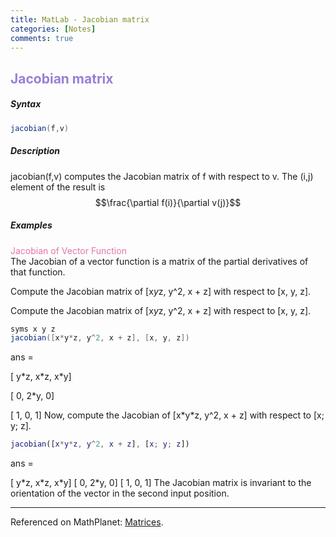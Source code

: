```yaml
---
title: MatLab - Jacobian matrix
categories: [Notes]
comments: true
---
```


<style TYPE="text/css">code.has-jax {font: inherit; font-size: 100%; background: inherit; border: inherit;}</style><script type="text/x-mathjax-config">
MathJax.Hub.Config({
    tex2jax: {
        inlineMath: [['$','$'], ['\\(','\\)']],
        displayMath: [ ['$$','$$'], ["\\[","\\]"] ],
        skipTags: ['script', 'noscript', 'style', 'textarea', 'pre'] // removed 'code' entry
    }});
MathJax.Hub.Queue(function() {
    var all = MathJax.Hub.getAllJax(), i;
    for(i = 0; i < all.length; i += 1) {
        all[i].SourceElement().parentNode.className += ' has-jax';
    }});
</script><script type="text/javascript" src="https://cdnjs.cloudflare.com/ajax/libs/mathjax/2.7.4/MathJax.js?config=TeX-AMS_HTML-full"></script>


## <font color= 977FD7> Jacobian matrix</font>

##### Syntax
```java
jacobian(f,v)
```

##### Description
jacobian(f,v) computes the Jacobian matrix of f with respect to v. The (i,j) element of the result is $$\frac{\partial f(i)}{\partial v(j)}$$

##### Examples
<font color= E675A7> Jacobian of Vector Function</font><br/>
The Jacobian of a vector function is a matrix of the partial derivatives of that function.<br/>

Compute the Jacobian matrix of [x*y*z, y^2, x + z] with respect to [x, y, z].

Compute the Jacobian matrix of [x*y*z, y^2, x + z] with respect to [x, y, z].

```java
syms x y z
jacobian([x*y*z, y^2, x + z], [x, y, z])
```
ans =

[ y\*z, x\*z, x\*y]

[   0, 2\*y,   0]

[   1,   0,   1]
Now, compute the Jacobian of [x\*y\*z, y^2, x + z] with respect to [x; y; z].
```MatLab
jacobian([x*y*z, y^2, x + z], [x; y; z])
```
ans =

[ y\*z, x\*z, x\*y]
[   0, 2\*y,   0]
[   1,   0,   1]
The Jacobian matrix is invariant to the orientation of the vector in the second input position.


-----------------------------------------
Referenced on MathPlanet: <a href="https://www.mathplanet.com/education/algebra-2/matrices/using-matrices-when-solving-system-of-equations">Matrices</a>.
